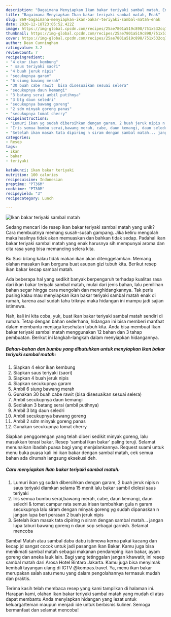 ```yaml
---
description: "Bagaimana Menyiapkan Ikan bakar teriyaki sambal matah, Enak"
title: "Bagaimana Menyiapkan Ikan bakar teriyaki sambal matah, Enak"
slug: 869-bagaimana-menyiapkan-ikan-bakar-teriyaki-sambal-matah-enak
date: 2020-12-18T23:05:52.422Z
image: https://img-global.cpcdn.com/recipes/25ae7801a519c898/751x532cq70/ikan-bakar-teriyaki-sambal-matah-foto-resep-utama.jpg
thumbnail: https://img-global.cpcdn.com/recipes/25ae7801a519c898/751x532cq70/ikan-bakar-teriyaki-sambal-matah-foto-resep-utama.jpg
cover: https://img-global.cpcdn.com/recipes/25ae7801a519c898/751x532cq70/ikan-bakar-teriyaki-sambal-matah-foto-resep-utama.jpg
author: Dean Cunningham
ratingvalue: 3.2
reviewcount: 7
recipeingredient:
- "4 ekor ikan kembung"
- " saus teriyaki saori"
- "4 buah jeruk nipis"
- "secukupnya garam"
- "6 siung bawang merah"
- "30 buah cabe rawit  bisa disesuaikan sesuai selera"
- "secukupnya daun kemangi"
- "3 batang serai ambil putihnya"
- "3 btg daun seledri"
- "secukupnya bawang goreng"
- "2 sdm minyak goreng panas"
- "secukupnya tomat cherry"
recipeinstructions:
- "Lumuri ikan yg sudah dibersihkan dengan garam, 2 buah jeruk nipis n saus teriyaki diamkan selama 15 menit lalu bakar sambil diolesi saus teriyaki"
- "Iris semua bumbu serai,bawang merah, cabe, daun kemangi, daun seledri &amp; tomat campur rata semua irisan tambahkan gula n garam secukupnya lalu siram dengan minyak goreng yg sudah dipanaskan n jangan lupa beri perasan 2 buah jeruk nipis"
- "Setelah ikan masak tata dipiring n siram dengan sambal matah... jangan lupa taburi bawang goreng n daun sop sebagai garnish. Selamat mencoba"
categories:
- Resep
tags:
- ikan
- bakar
- teriyaki

katakunci: ikan bakar teriyaki 
nutrition: 100 calories
recipecuisine: Indonesian
preptime: "PT36M"
cooktime: "PT30M"
recipeyield: "3"
recipecategory: Lunch

---
```



![Ikan bakar teriyaki sambal matah](https://img-global.cpcdn.com/recipes/25ae7801a519c898/751x532cq70/ikan-bakar-teriyaki-sambal-matah-foto-resep-utama.jpg)

Sedang mencari ide resep ikan bakar teriyaki sambal matah yang unik? Cara membuatnya memang susah-susah gampang. Jika keliru mengolah maka hasilnya tidak akan memuaskan dan bahkan tidak sedap. Padahal ikan bakar teriyaki sambal matah yang enak harusnya sih mempunyai aroma dan cita rasa yang bisa memancing selera kita.

Bu Susi bilang kalau tidak makan ikan akan ditenggelamkan. Memang olahan masakan ikan berguna buat asupan gizi tubuh kita. Berikut resep ikan bakar kecap sambal matah.

Ada beberapa hal yang sedikit banyak berpengaruh terhadap kualitas rasa dari ikan bakar teriyaki sambal matah, mulai dari jenis bahan, lalu pemilihan bahan segar hingga cara mengolah dan menghidangkannya. Tak perlu pusing kalau mau menyiapkan ikan bakar teriyaki sambal matah enak di rumah, karena asal sudah tahu triknya maka hidangan ini mampu jadi sajian istimewa.


Nah, kali ini kita coba, yuk, buat ikan bakar teriyaki sambal matah sendiri di rumah. Tetap dengan bahan sederhana, hidangan ini bisa memberi manfaat dalam membantu menjaga kesehatan tubuh kita. Anda bisa membuat Ikan bakar teriyaki sambal matah menggunakan 12 bahan dan 3 tahap pembuatan. Berikut ini langkah-langkah dalam menyiapkan hidangannya.

<!--inarticleads1-->

##### Bahan-bahan dan bumbu yang dibutuhkan untuk menyiapkan Ikan bakar teriyaki sambal matah:

1. Siapkan 4 ekor ikan kembung
1. Siapkan  saus teriyaki (saori)
1. Siapkan 4 buah jeruk nipis
1. Siapkan secukupnya garam
1. Ambil 6 siung bawang merah
1. Gunakan 30 buah cabe rawit  (bisa disesuaikan sesuai selera)
1. Ambil secukupnya daun kemangi
1. Sediakan 3 batang serai (ambil putihnya)
1. Ambil 3 btg daun seledri
1. Ambil secukupnya bawang goreng
1. Ambil 2 sdm minyak goreng panas
1. Gunakan secukupnya tomat cherry


Siapkan penggorengan yang telah diberi sedikit minyak goreng, lalu masukkan terasi bakar. Resep &#39;sambal ikan bakar&#39; paling teruji. Selamat menunaikan ibadah puasa bagi yang menjalankannya. Request suami untuk menu buka puasa kali ini ikan bakar dengan sambal matah, cek semua bahan ada dirumah langsung eksekusi deh. 

<!--inarticleads2-->

##### Cara menyiapkan Ikan bakar teriyaki sambal matah:

1. Lumuri ikan yg sudah dibersihkan dengan garam, 2 buah jeruk nipis n saus teriyaki diamkan selama 15 menit lalu bakar sambil diolesi saus teriyaki
1. Iris semua bumbu serai,bawang merah, cabe, daun kemangi, daun seledri &amp; tomat campur rata semua irisan tambahkan gula n garam secukupnya lalu siram dengan minyak goreng yg sudah dipanaskan n jangan lupa beri perasan 2 buah jeruk nipis
1. Setelah ikan masak tata dipiring n siram dengan sambal matah... jangan lupa taburi bawang goreng n daun sop sebagai garnish. Selamat mencoba


Sambal Matah atau sambal dabu dabu istimewa kerna pakai kacang dan kecap jd sangat cocok untuk jadi pasangan Ikan Bakar. Kamu juga bisa menikmati sambal matah sebagai makanan pendamping ikan bakar, ayam goreng dan aneka lauk lain. Bagi yang tetinggalan jangan khawatir, ini resep sambal matah dari Arosa Hotel Bintaro Jakarta. Kamu juga bisa menyimak kembali tayangan ulang di IGTV @kompas.travel. Ya, menu ikan bakar merupakan salah satu menu yang dalam pengolahannya termasuk mudah dan praktis. 

Terima kasih telah membaca resep yang kami tampilkan di halaman ini. Harapan kami, olahan Ikan bakar teriyaki sambal matah yang mudah di atas dapat membantu Anda menyiapkan hidangan yang lezat untuk keluarga/teman maupun menjadi ide untuk berbisnis kuliner. Semoga bermanfaat dan selamat mencoba!
